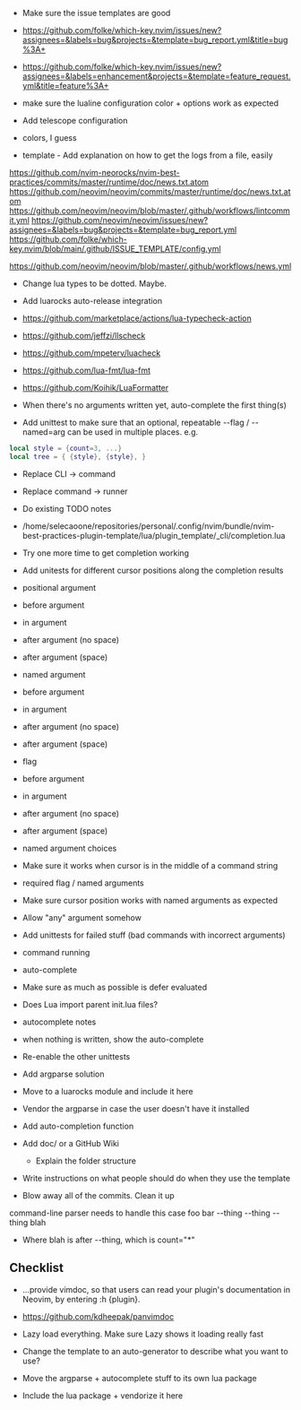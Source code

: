 - Make sure the issue templates are good
 - https://github.com/folke/which-key.nvim/issues/new?assignees=&labels=bug&projects=&template=bug_report.yml&title=bug%3A+
 - https://github.com/folke/which-key.nvim/issues/new?assignees=&labels=enhancement&projects=&template=feature_request.yml&title=feature%3A+

- make sure the lualine configuration color + options work as expected

- Add telescope configuration
 - colors, I guess

- template - Add explanation on how to get the logs from a file, easily

https://github.com/nvim-neorocks/nvim-best-practices/commits/master/runtime/doc/news.txt.atom
https://github.com/neovim/neovim/commits/master/runtime/doc/news.txt.atom
https://github.com/neovim/neovim/blob/master/.github/workflows/lintcommit.yml
https://github.com/neovim/neovim/issues/new?assignees=&labels=bug&projects=&template=bug_report.yml
https://github.com/folke/which-key.nvim/blob/main/.github/ISSUE_TEMPLATE/config.yml


https://github.com/neovim/neovim/blob/master/.github/workflows/news.yml

- Change lua types to be dotted. Maybe.

- Add luarocks auto-release integration

- https://github.com/marketplace/actions/lua-typecheck-action
- https://github.com/jeffzi/llscheck
- https://github.com/mpeterv/luacheck


- https://github.com/lua-fmt/lua-fmt
- https://github.com/Koihik/LuaFormatter



- When there's no arguments written yet, auto-complete the first thing(s)
- Add unittest to make sure that an optional, repeatable --flag / --named=arg can be used in multiple places. e.g.

```lua
local style = {count=3, ...}
local tree = { {style}, {style}, }
```

- Replace CLI -> command
- Replace command -> runner

- Do existing TODO notes
- /home/selecaoone/repositories/personal/.config/nvim/bundle/nvim-best-practices-plugin-template/lua/plugin_template/_cli/completion.lua

- Try one more time to get completion working
 - Add unitests for different cursor positions along the completion results
  - positional argument
   - before argument
   - in argument
   - after argument (no space)
   - after argument (space)
  - named argument
   - before argument
   - in argument
   - after argument (no space)
   - after argument (space)
  - flag
   - before argument
   - in argument
   - after argument (no space)
   - after argument (space)
  - named argument choices
   - Make sure it works when cursor is in the middle of a command string
 - required flag / named arguments
 - Make sure cursor position works with named arguments as expected
 - Allow "any" argument somehow

- Add unittests for failed stuff (bad commands with incorrect arguments)
 - command running
 - auto-complete

- Make sure as much as possible is defer evaluated
 - Does Lua import parent init.lua files?

- autocomplete notes
 - when nothing is written, show the auto-complete

- Re-enable the other unittests

- Add argparse solution
 - Move to a luarocks module and include it here
  - Vendor the argparse in case the user doesn't have it installed
- Add auto-completion function





- Add doc/ or a GitHub Wiki
    - Explain the folder structure

- Write instructions on what people should do when they use the template

- Blow away all of the commits. Clean it up


command-line parser needs to handle this case
foo bar --thing --thing --thing blah
 - Where blah is after --thing, which is count="*"

## Checklist

- ...provide vimdoc, so that users can read your plugin's documentation in Neovim, by entering :h {plugin}.
 - https://github.com/kdheepak/panvimdoc

- Lazy load everything. Make sure Lazy shows it loading really fast

- Change the template to an auto-generator to describe what you want to use?

 - Move the argparse + autocomplete stuff to its own lua package
 - Include the lua package + vendorize it here
